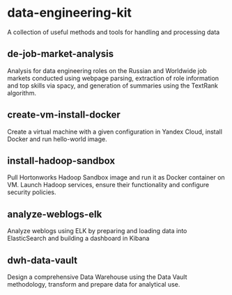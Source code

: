 # data-engineering-kit
A collection of useful methods and tools for handling and processing data

## de-job-market-analysis
Analysis for data engineering roles on the Russian and Worldwide job markets conducted using webpage parsing, extraction of role information and top skills via spacy, and generation of summaries using the TextRank algorithm.

## create-vm-install-docker
Create a virtual machine with a given configuration in Yandex Cloud, install Docker and run hello-world image.

## install-hadoop-sandbox
Pull Hortonworks Hadoop Sandbox image and run it as Docker container on VM. Launch Hadoop services, ensure their functionality and configure security policies. 

## analyze-weblogs-elk
Analyze weblogs using ELK by preparing and loading data into ElasticSearch and building a dashboard in Kibana

## dwh-data-vault
Design a comprehensive Data Warehouse using the Data Vault methodology, transform and prepare data for analytical use.